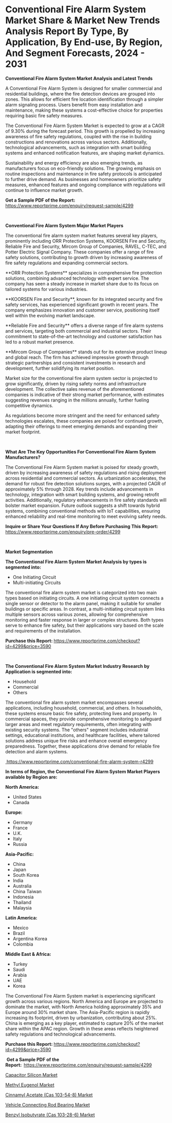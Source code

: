 <p><h1>Conventional Fire Alarm System Market Share & Market New Trends Analysis Report By Type, By Application, By End-use, By Region, And Segment Forecasts, 2024 - 2031</h1></p><p><strong>Conventional Fire Alarm System Market Analysis and Latest Trends</strong></p>
<p><p>A Conventional Fire Alarm System is designed for smaller commercial and residential buildings, where the fire detection devices are grouped into zones. This allows for efficient fire location identification through a simpler alarm signaling process. Users benefit from easy installation and maintenance, making these systems a cost-effective choice for properties requiring basic fire safety measures.</p><p>The Conventional Fire Alarm System Market is expected to grow at a CAGR of 9.30% during the forecast period. This growth is propelled by increasing awareness of fire safety regulations, coupled with the rise in building constructions and renovations across various sectors. Additionally, technological advancements, such as integration with smart building systems and enhanced notification features, are shaping market dynamics. </p><p>Sustainability and energy efficiency are also emerging trends, as manufacturers focus on eco-friendly solutions. The growing emphasis on routine inspections and maintenance in fire safety protocols is anticipated to further drive demand. As businesses and homeowners prioritize safety measures, enhanced features and ongoing compliance with regulations will continue to influence market growth.</p></p>
<p><strong>Get a Sample PDF of the Report:&nbsp;</strong> <a href="https://www.reportprime.com/enquiry/request-sample/4299?utm_campaign=1595&utm_medium=2&utm_source=Github&utm_content=ia&utm_term=28102024&utm_id=conventional-fire-alarm-system">https://www.reportprime.com/enquiry/request-sample/4299</a></p>
<p>&nbsp;</p>
<p><strong>Conventional Fire Alarm System Major Market Players</strong></p>
<p><p>The conventional fire alarm system market features several key players, prominently including ORR Protection Systems, KOORSEN Fire and Security, Reliable Fire and Security, Mircom Group of Companies, RAVEL, C-TEC, and Potter Electric Signal Company. These companies offer a range of fire safety solutions, contributing to growth driven by increasing awareness of fire safety regulations and expanding commercial sectors.</p><p>**ORR Protection Systems** specializes in comprehensive fire protection solutions, combining advanced technology with expert service. The company has seen a steady increase in market share due to its focus on tailored systems for various industries.</p><p>**KOORSEN Fire and Security**, known for its integrated security and fire safety services, has experienced significant growth in recent years. The company emphasizes innovation and customer service, positioning itself well within the evolving market landscape.</p><p>**Reliable Fire and Security** offers a diverse range of fire alarm systems and services, targeting both commercial and industrial sectors. Their commitment to state-of-the-art technology and customer satisfaction has led to a robust market presence.</p><p>**Mircom Group of Companies** stands out for its extensive product lineup and global reach. The firm has achieved impressive growth through strategic partnerships and consistent investments in research and development, further solidifying its market position.</p><p>Market size for the conventional fire alarm system sector is projected to grow significantly, driven by rising safety norms and infrastructure development. The collective sales revenue of the aforementioned companies is indicative of their strong market performance, with estimates suggesting revenues ranging in the millions annually, further fueling competitive dynamics.</p><p>As regulations become more stringent and the need for enhanced safety technologies escalates, these companies are poised for continued growth, adapting their offerings to meet emerging demands and expanding their market footprint.</p></p>
<p>&nbsp;</p>
<p><strong>What Are The Key Opportunities For Conventional Fire Alarm System Manufacturers?</strong></p>
<p><p>The Conventional Fire Alarm System market is poised for steady growth, driven by increasing awareness of safety regulations and rising deployment across residential and commercial sectors. As urbanization accelerates, the demand for robust fire detection solutions surges, with a projected CAGR of approximately 5% through 2028. Key trends include advancements in technology, integration with smart building systems, and growing retrofit activities. Additionally, regulatory enhancements in fire safety standards will bolster market expansion. Future outlook suggests a shift towards hybrid systems, combining conventional methods with IoT capabilities, ensuring enhanced reliability and real-time monitoring to meet evolving safety needs.</p></p>
<p><strong>Inquire or Share Your Questions If Any Before Purchasing This Report:</strong> <a href="https://www.reportprime.com/enquiry/pre-order/4299?utm_campaign=1595&utm_medium=2&utm_source=Github&utm_content=ia&utm_term=28102024&utm_id=conventional-fire-alarm-system">https://www.reportprime.com/enquiry/pre-order/4299</a></p>
<p>&nbsp;</p>
<p><strong>Market Segmentation</strong></p>
<p><strong>The Conventional Fire Alarm System Market Analysis by types is segmented into:</strong></p>
<p><ul><li>One Initiating Circuit</li><li>Multi-initiating Circuits</li></ul></p>
<p><p>The conventional fire alarm system market is categorized into two main types based on initiating circuits. A one initiating circuit system connects a single sensor or detector to the alarm panel, making it suitable for smaller buildings or specific areas. In contrast, a multi-initiating circuit system links multiple sensors across various zones, allowing for comprehensive monitoring and faster response in larger or complex structures. Both types serve to enhance fire safety, but their applications vary based on the scale and requirements of the installation.</p></p>
<p><strong>Purchase this Report:&nbsp;</strong><a href="https://www.reportprime.com/checkout?id=4299&price=3590&utm_campaign=1595&utm_medium=2&utm_source=Github&utm_content=ia&utm_term=28102024&utm_id=conventional-fire-alarm-system">https://www.reportprime.com/checkout?id=4299&price=3590</a></p>
<p>&nbsp;</p>
<p><strong>The Conventional Fire Alarm System Market Industry Research by Application is segmented into:</strong></p>
<p><ul><li>Household</li><li>Commercial</li><li>Others</li></ul></p>
<p><p>The conventional fire alarm system market encompasses several applications, including household, commercial, and others. In households, these systems ensure basic fire safety, protecting lives and property. In commercial spaces, they provide comprehensive monitoring to safeguard larger areas and meet regulatory requirements, often integrating with existing security systems. The "others" segment includes industrial settings, educational institutions, and healthcare facilities, where tailored solutions address unique fire risks and enhance overall emergency preparedness. Together, these applications drive demand for reliable fire detection and alarm systems.</p></p>
<p><a href="https://www.reportprime.com/conventional-fire-alarm-system-r4299?utm_campaign=1595&utm_medium=2&utm_source=Github&utm_content=ia&utm_term=28102024&utm_id=conventional-fire-alarm-system">&nbsp;https://www.reportprime.com/conventional-fire-alarm-system-r4299</a></p>
<p><strong>In terms of Region, the Conventional Fire Alarm System Market Players available by Region are:</strong></p>
<p>
    <p> <strong> North America: </strong>
        <ul>
            <li>United States</li>
            <li>Canada</li>
        </ul>
        </p> 
    <p> <strong> Europe: </strong>
        <ul>
            <li>Germany</li>
            <li>France</li>
            <li>U.K.</li>
            <li>Italy</li>
            <li>Russia</li>
        </ul>
        </p> 
    <p> <strong> Asia-Pacific: </strong>
        <ul>
            <li>China</li>
            <li>Japan</li>
            <li>South Korea</li>
            <li>India</li>
            <li>Australia</li>
            <li>China Taiwan</li>
            <li>Indonesia</li>
            <li>Thailand</li>
            <li>Malaysia</li>
        </ul>
        </p> 
    <p> <strong> Latin America: </strong>
        <ul>
            <li>Mexico</li>
            <li>Brazil</li>
            <li>Argentina Korea</li>
            <li>Colombia</li>
        </ul>
        </p> 
    <p> <strong> Middle East & Africa: </strong>
        <ul>
            <li>Turkey</li>
            <li>Saudi</li>
            <li>Arabia</li>
            <li>UAE</li>
            <li>Korea</li>
        </ul>
    </p>
    </p>
<p><p>The Conventional Fire Alarm System market is experiencing significant growth across various regions. North America and Europe are projected to dominate the market, with North America holding approximately 35% and Europe around 30% market share. The Asia-Pacific region is rapidly increasing its footprint, driven by urbanization, contributing about 25%. China is emerging as a key player, estimated to capture 20% of the market share within the APAC region. Growth in these areas reflects heightened safety regulations and technological advancements.</p></p>
<p><strong>Purchase this Report: </strong><a href="https://www.reportprime.com/checkout?id=4299&price=3590&utm_campaign=1595&utm_medium=2&utm_source=Github&utm_content=ia&utm_term=28102024&utm_id=conventional-fire-alarm-system">https://www.reportprime.com/checkout?id=4299&price=3590</a></p>
<p>&nbsp;<strong>Get a Sample PDF of the Report:&nbsp;&nbsp;</strong><a href="https://www.reportprime.com/enquiry/request-sample/4299?utm_campaign=1595&utm_medium=2&utm_source=Github&utm_content=ia&utm_term=28102024&utm_id=conventional-fire-alarm-system">https://www.reportprime.com/enquiry/request-sample/4299</a></p>
<p><strong></strong></p>
<p><p><a href="https://www.linkedin.com/pulse/booming-capacitor-silicon-market-sector-analysis-growth-projections-yoaye?utm_campaign=1595&utm_medium=2&utm_source=Github&utm_content=ia&utm_term=28102024&utm_id=conventional-fire-alarm-system">Capacitor Silicon Market</a></p><p><a href="https://www.linkedin.com/pulse/strategic-roadmap-success-global-methyl-eugenol-market-analysis-6c3ic?utm_campaign=1595&utm_medium=2&utm_source=Github&utm_content=ia&utm_term=28102024&utm_id=conventional-fire-alarm-system">Methyl Eugenol Market</a></p><p><a href="https://www.linkedin.com/pulse/future-cinnamyl-acetate-cas-103-54-8-market-global-forecast-tm8uc?utm_campaign=1595&utm_medium=2&utm_source=Github&utm_content=ia&utm_term=28102024&utm_id=conventional-fire-alarm-system">Cinnamyl Acetate (Cas 103-54-8) Market</a></p><p><a href="https://www.linkedin.com/pulse/vehicle-connecting-rod-bearing-market-outlook-forecast-from-klzre?utm_campaign=1595&utm_medium=2&utm_source=Github&utm_content=ia&utm_term=28102024&utm_id=conventional-fire-alarm-system">Vehicle Connecting Rod Bearing Market</a></p><p><a href="https://www.linkedin.com/pulse/benzyl-isobutyrate-cas-103-28-6-market-global-share-loz6e?utm_campaign=1595&utm_medium=2&utm_source=Github&utm_content=ia&utm_term=28102024&utm_id=conventional-fire-alarm-system">Benzyl Isobutyrate (Cas 103-28-6) Market</a></p></p>